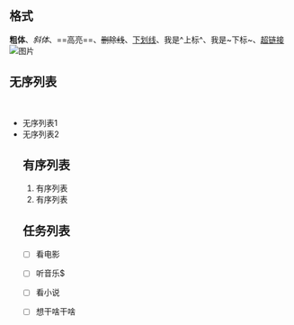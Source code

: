   ## 格式
  ​
  **粗体**、*斜体*、==高亮==、~~删除线~~、<u>下划线</u>、我是^上标^、我是~下标~、[超链接](http://www.baidu.com)
  ​
  ![图片](https://img3.doubanio.com/view/movie_poster_cover/lpst/public/p2411953504.jpg)
  ​
  ## 无序列表
  ​
-   无序列表1
-   无序列表2
      ## 有序列表
    1. 有序列表
    2. 有序列表
    ## 任务列表
    - [ ] 看电影
    - [ ] 听音乐$
    - [ ] 看小说
    - [ ] 想干啥干啥



